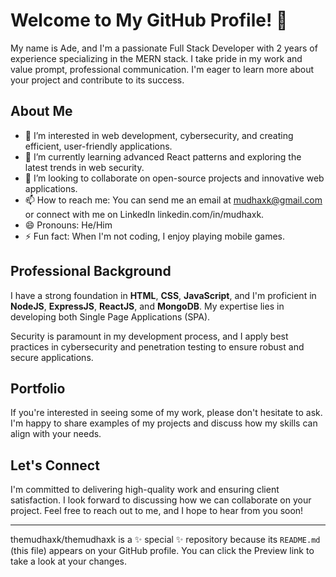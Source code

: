 # Welcome to My GitHub Profile! 👋

My name is Ade, and I'm a passionate Full Stack Developer with 2 years of experience specializing in the MERN stack. I take pride in my work and value prompt, professional communication. I'm eager to learn more about your project and contribute to its success.

## About Me
- 👀 I’m interested in web development, cybersecurity, and creating efficient, user-friendly applications.
- 🌱 I’m currently learning advanced React patterns and exploring the latest trends in web security.
- 💞️ I’m looking to collaborate on open-source projects and innovative web applications.
- 📫 How to reach me: You can send me an email at mudhaxk@gmail.com or connect with me on LinkedIn linkedin.com/in/mudhaxk.
- 😄 Pronouns: He/Him
- ⚡ Fun fact: When I'm not coding, I enjoy playing mobile games.

## Professional Background
I have a strong foundation in **HTML**, **CSS**, **JavaScript**, and I'm proficient in **NodeJS**, **ExpressJS**, **ReactJS**, and **MongoDB**. My expertise lies in developing both Single Page Applications (SPA). 

Security is paramount in my development process, and I apply best practices in cybersecurity and penetration testing to ensure robust and secure applications.

## Portfolio
If you're interested in seeing some of my work, please don't hesitate to ask. I'm happy to share examples of my projects and discuss how my skills can align with your needs.

## Let's Connect
I'm committed to delivering high-quality work and ensuring client satisfaction. I look forward to discussing how we can collaborate on your project. Feel free to reach out to me, and I hope to hear from you soon!


---

themudhaxk/themudhaxk is a ✨ special ✨ repository because its `README.md` (this file) appears on your GitHub profile. You can click the Preview link to take a look at your changes.

